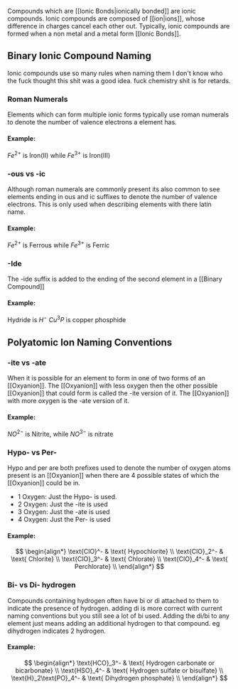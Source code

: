 Compounds which are [[Ionic Bonds|ionically bonded]] are ionic compounds.  Ionic compounds are composed of [[ion|ions]], whose difference in charges cancel each other out. Typically, ionic compounds are formed when a non metal and a metal form [[Ionic Bonds]].
## Binary Ionic Compound Naming
Ionic compounds use so many rules when naming them I don't know who the fuck thought this shit was a good idea. fuck chemistry shit is for retards.

### Roman Numerals
Elements which can form multiple ionic forms typically use roman numerals to denote the number of valence electrons a element has.
#### Example:
$Fe^{2+} \text{ is Iron(II) while } Fe^{3+}\text{ is Iron(III)}$ 

### -ous vs -ic
Although roman numerals are commonly present its also common to see elements ending in ous and ic suffixes to denote the number of valence electrons. This is only used when describing elements with there latin name. 
#### Example:
$Fe^{2+} \text{ is Ferrous while }Fe^{3+}\text{ is Ferric}$

### -Ide
The -ide suffix is added to the ending of the second element in a [[Binary Compound]]
#### Example:
$\text{Hydride is } H^-$
$Cu^3P \text{ is copper phosphide}$

## Polyatomic Ion Naming Conventions
### -ite vs -ate
When it is possible for an element to form in one of two forms of an [[Oxyanion]]. The [[Oxyanion]] with less oxygen then the other possible [[Oxyanion]] that could form is called the -ite version of it. The [[Oxyanion]] with more oxygen is the -ate version of it. 
#### Example:
$NO^{2-} \text{ is Nitrite, while } NO^{3-} \text{ is nitrate}$

### Hypo- vs Per-
Hypo and per are both prefixes used to denote the number of oxygen atoms present is an [[Oxyanion]] when there are 4 possible states of which the [[Oxyanion]] could be in.
* 1 Oxygen: Just the Hypo- is used.
* 2 Oxygen: Just the -ite is used
* 3 Oxygen: Just the -ate is used
* 4 Oxygen: Just the Per- is used
#### Example:
$$
\begin{align*}
\text{ClO}^- & \text{ Hypochlorite} \\
\text{ClO}_2^- & \text{ Chlorite} \\
\text{ClO}_3^- & \text{ Chlorate} \\
\text{ClO}_4^- & \text{ Perchlorate} \\
\end{align*}
$$

### Bi- vs Di- hydrogen
Compounds containing hydrogen often have bi or di attached to them to indicate the presence of hydrogen. adding di is more correct with current naming conventions but you still see a lot of bi used. Adding the di/bi to any element just means adding an additional hydrogen to that compound. eg dihydrogen indicates 2 hydrogen. 
#### Example:
$$
\begin{align*}
\text{HCO}_3^- & \text{ Hydrogen carbonate or bicarbonate} \\
\text{HSO}_4^- & \text{ Hydrogen sulfate or bisulfate} \\
\text{H}_2\text{PO}_4^- & \text{ Dihydrogen phosphate} \\
\end{align*}
$$

